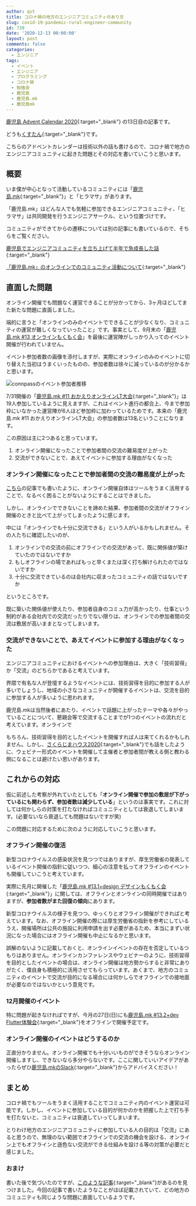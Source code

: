 ```yaml
---
author: qst
title: コロナ禍の地方のエンジニアコミュニティのあり方
slug: covid-19-pandemic-rural-engineer-community
id: 739
date: '2020-12-13 00:00:00'
layout: post
comments: false
categories:
  - エンジニア
tags:
  - イベント
  - エンジニア
  - プログラミング
  - コロナ禍
  - 勉強会
  - 鹿児島
  - 鹿児島.mk
  - 鹿児島mk
---
```


[鹿児島 Advent Calendar 2020](https://adventar.org/calendars/5384){:target="_blank"} の13日目の記事です。

どうも[くすたん](https://twitter.com/qst_exe){:target="_blank"}です。

こちらのアドベントカレンダーは技術以外の話も書けるので、コロナ禍で地方のエンジニアコミュニティに起きた問題とその対応を書いていこうと思います。

## 概要

いま僕が中心となって活動しているコミュニティには「[鹿児島.mk](https://kagoshima-mk.connpass.com/){:target="_blank"}」と「ヒラマサ」があります。

「鹿児島.mk」はどんな人でも気軽に参加できるエンジニアコミュニティ、「ヒラマサ」は共同開発を行うエンジニアサークル、という位置づけです。

コミュニティができてからの遷移については別の記事にも書いているので、そちらをご覧ください。

[鹿児島でエンジニアコミュニティを立ち上げて半年で急成長した話](https://kusutan.com/post-543){:target="_blank"}

[「鹿児島.mk」のオンラインでのコミュニティ活動について](https://kusutan.com/post-736){:target="_blank"}

## 直面した問題

オンライン開催でも問題なく運営できることが分かってから、3ヶ月ほどしてまた新たな問題に直面しました。

端的に言うと「オンラインのみのイベントでできることが少なくなり、コミュニティの運営が難しくなっていったこと」です。事実として、9月末の「[鹿児島.mk #13 オンラインもくもく会](https://kagoshima-mk.connpass.com/event/189023/)」を最後に運営陣がしっかり入ってのイベント開催が行われていません。

イベント参加者数の画像を添付しますが、実際にオンラインのみのイベントに切り替えた当初はうまくいったものの、参加者数は徐々に減っているのが分かるかと思います。

![connpassのイベント参加者推移](/assets/images/posts/post-739-connpass.jpg)

7/31開催の「[鹿児島.mk #11 おかえりオンラインLT大会](https://kagoshima-mk.connpass.com/event/182417/){:target="_blank"}」は19人参加しているように見えますが、これはイベント進行の都合上、今まで参加枠にいなかった運営陣が6人ほど参加枠に加わっているためです。本来の「鹿児島.mk #11 おかえりオンラインLT大会」の参加者数は13名ということになります。

この原因は主に2つあると思っています。

1. オンライン開催になったことで参加者間の交流の難易度が上がった
2. 交流ができないことで、あえてイベントに参加する理由がなくなった

### オンライン開催になったことで参加者間の交流の難易度が上がった

[こちら](https://kusutan.com/post-736)の記事でも書いたように、オンライン開催自体はツールをうまく活用することで、なるべく困ることがないようにすることはできました。

しかし、オンラインでできないことを諦めた結果、参加者間の交流がオフライン開催のときと比べて上がってしまったように感じます。

中には「オンラインでも十分に交流できる」という人がいるかもしれません。その人たちに確認したいのが、

1. オンラインでの交流の前にオフラインでの交流があって、既に関係値が築けていたのではないですか
2. もしオフラインの場であればもっと早くまたは深く打ち解けられたのではないですか
3. 十分に交流できているのは会社内に収まったコミュニティの話ではないですか

というところです。

既に築いた関係値が使えたり、参加者自身のコミュ力が高かったり、仕事という制約がある会社内での交流だったりでない限りは、オンラインでの参加者間の交流は敷居が高いままとなってしまいます。

### 交流ができないことで、あえてイベントに参加する理由がなくなった

エンジニアコミュニティにおけるイベントへの参加理由は、大きく「技術習得」か「交流」のどちらかであると考えています。

界隈で有名な人が登壇するようなイベントには、技術習得を目的に参加する人が多いでしょうし、地域の小さなコミュニティが開催するイベントは、交流を目的に参加する人が多いように思われます。

鹿児島.mkは当然後者にあたり、イベントで話題に上がったテーマや各々がやっていることについて、懇親会等で交流することまでが1つのイベントの流れだと考えています。オンラインで

もちろん、技術習得を目的としたイベントを開催すれば人は来てくれるかもしれません。しかし、[さくらじまハウス2020](https://kusutan.com/post-681){:target="_blank"}でも話をしたように、ウェビナー形式のイベントを開催して主催者と参加者間が教える側と教わる側になることは避けたい思いがあります。

## これからの対応

仮に前述した考察が外れていたとしても「**オンライン開催で参加の敷居が下がっているにも関わらず、参加者数は減少している**」というのは事実です。これに対しては何かしらの対策を打たなければコミュニティとしては衰退してしまいます。(必要ないなら衰退しても問題はないですが笑)

この問題に対応するために次のように対応していこうと思います。

### オフライン開催の復活

新型コロナウイルスの感染状況を見つつではありますが、厚生労働省の発表しているイベント開催の指針に従いつつ、細心の注意を払ってオフラインのイベントも開催していこうと考えています。

実際に先月に開催した「[鹿児島.mk #13.1+design デザインもくもく会](https://kagoshima-mk.connpass.com/event/194732/){:target="_blank"}」に関しては、オフラインとオンラインの同時開催ではありますが、**参加者数がまた回復の傾向**にあります。

新型コロナウイルスの様子を見つつ、ゆっくりとオフライン開催ができればと考えています。なお、オフライン開催の際には厚生労働省の指針を参考にしているうえ、開催場所は公共の施設に利用申請を出す必要があるため、本当にまずい状況になった場合にはオフライン開催も中止になるかと思います。

誤解のないように記載しておくと、オンラインイベントの存在を否定しているつもりはありません。オンラインカンファレンスやウェビナーのように、技術習得を目的としたイベントの場合は、オンライン開催は地方勢からすると非常にありがたく、僕自身も積極的に活用させてもらっています。あくまで、地方のコミュニティのイベントで交流が目的になる場合には何かしらでオフラインでの接地面が必要なのではないかという意見です。

### 12月開催のイベント

特に問題が起きなければですが、今月の27日(日)にも[鹿児島.mk #13.2+dev Flutter体験会](https://kagoshima-mk.connpass.com/event/197842){:target="_blank"}をオフラインで開催予定です。

### オンライン開催のイベントはどうするのか

正直分かりません。オンライン開催でも十分いいものができそうならオンライン開催しますし、できないなら多分やらないです。ここに関していいアイデアがあったらぜひ[鹿児島.mkのSlack](https://join.slack.com/t/kagoshima-mk/shared_invite/enQtNzMxNzc3NTQ4NDM5LTI4NGU3NjQzYjZjNjI3MDU3MWU2YmMxNGJjNzU0N2NkOTg3MGJhZGZjZDUwYTkzMGRmMGQ1ZDNiNTVlYmNmNTQ){:target="_blank"}からアドバイスください！

## まとめ

コロナ禍でもツールをうまく活用することでコミュニティ内のイベント運営は可能です。しかし、イベントに参加している目的が何かのかを把握した上で打ち手を打たないと、コミュニティは衰退していってしまいます。

とりわけ地方のエンジニアコミュニティに参加している人の目的は「交流」にあると思うので、無理のない範囲でオフラインでの交流の機会を設ける、オンライン上でもオフラインと遜色ない交流ができる仕組みを設ける等の対策が必要だと感じました。

### おまけ

書いた後で気づいたのですが、[このような記事](https://ascii.jp/elem/000/004/031/4031415/){:target="_blank"}があるのを見つけました。今回の記事で書いたようなことがほぼ記載されていて、どの地方のコミュニティも同じような問題に直面しているようです。